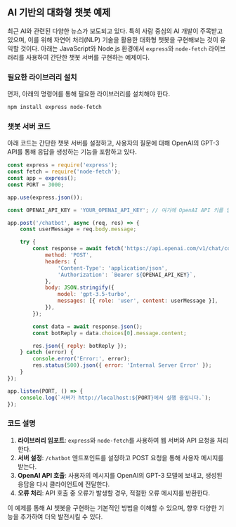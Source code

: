 ## AI 기반의 대화형 챗봇 예제

최근 AI와 관련된 다양한 뉴스가 보도되고 있다. 특히 사람 중심의 AI 개발이 주목받고 있으며, 이를 위해 자연어 처리(NLP) 기술을 활용한 대화형 챗봇을 구현해보는 것이 유익할 것이다. 아래는 JavaScript와 Node.js 환경에서 `express`와 `node-fetch` 라이브러리를 사용하여 간단한 챗봇 서버를 구현하는 예제이다.

### 필요한 라이브러리 설치

먼저, 아래의 명령어를 통해 필요한 라이브러리를 설치해야 한다.

```bash
npm install express node-fetch
```

### 챗봇 서버 코드

아래 코드는 간단한 챗봇 서버를 설정하고, 사용자의 질문에 대해 OpenAI의 GPT-3 API를 통해 응답을 생성하는 기능을 포함하고 있다.

```javascript
const express = require('express');
const fetch = require('node-fetch');
const app = express();
const PORT = 3000;

app.use(express.json());

const OPENAI_API_KEY = 'YOUR_OPENAI_API_KEY'; // 여기에 OpenAI API 키를 입력해야 함

app.post('/chatbot', async (req, res) => {
    const userMessage = req.body.message;

    try {
        const response = await fetch('https://api.openai.com/v1/chat/completions', {
            method: 'POST',
            headers: {
                'Content-Type': 'application/json',
                'Authorization': `Bearer ${OPENAI_API_KEY}`,
            },
            body: JSON.stringify({
                model: 'gpt-3.5-turbo',
                messages: [{ role: 'user', content: userMessage }],
            }),
        });

        const data = await response.json();
        const botReply = data.choices[0].message.content;

        res.json({ reply: botReply });
    } catch (error) {
        console.error('Error:', error);
        res.status(500).json({ error: 'Internal Server Error' });
    }
});

app.listen(PORT, () => {
    console.log(`서버가 http://localhost:${PORT}에서 실행 중입니다.`);
});
```

### 코드 설명

1. **라이브러리 임포트**: `express`와 `node-fetch`를 사용하여 웹 서버와 API 요청을 처리한다.
2. **서버 설정**: `/chatbot` 엔드포인트를 설정하고 POST 요청을 통해 사용자 메시지를 받는다.
3. **OpenAI API 호출**: 사용자의 메시지를 OpenAI의 GPT-3 모델에 보내고, 생성된 응답을 다시 클라이언트에 전달한다.
4. **오류 처리**: API 호출 중 오류가 발생할 경우, 적절한 오류 메시지를 반환한다.

이 예제를 통해 AI 챗봇을 구현하는 기본적인 방법을 이해할 수 있으며, 향후 다양한 기능을 추가하여 더욱 발전시킬 수 있다.